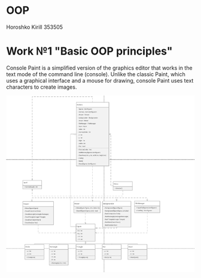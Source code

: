 # OOP

Horoshko Kirill 353505

# Work №1 "Basic OOP principles"

Console Paint is a simplified version of the graphics editor that works in the text mode of the command line (console). Unlike the classic Paint, which uses a graphical interface and a mouse for drawing, console Paint uses text characters to create images.

![alt text](image.png)